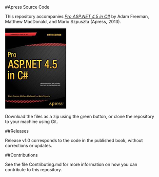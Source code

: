 #Apress Source Code

This repository accompanies [*Pro ASP.NET 4.5 in C#*](http://www.apress.com/9781430242543) by Adam Freeman, Matthew MacDonald, and Mario Szpuszta (Apress, 2013).

![Cover image](9781430242543.jpg)

Download the files as a zip using the green button, or clone the repository to your machine using Git.

##Releases

Release v1.0 corresponds to the code in the published book, without corrections or updates.

##Contributions

See the file Contributing.md for more information on how you can contribute to this repository.
